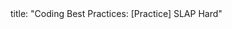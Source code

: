 <frontmatter>
title: "Coding Best Practices: [Practice] SLAP Hard"
</frontmatter>

<include src="index-body.md" boilerplate /> 